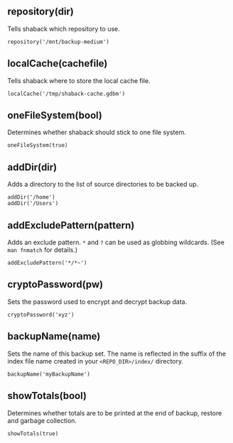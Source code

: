 repository(dir)
-------------------------

Tells shaback which repository to use.

    repository('/mnt/backup-medium')

localCache(cachefile)
-------------------------

Tells shaback where to store the local cache file.

    localCache('/tmp/shaback-cache.gdbm')

oneFileSystem(bool)
-------------------------

Determines whether shaback should stick to one file system.

    oneFileSystem(true)

addDir(dir)
-------------------------

Adds a directory to the list of source directories to be backed up.

    addDir('/home')
    addDir('/Users')

addExcludePattern(pattern)
-------------------------

Adds an exclude pattern. `*` and `?` can be used as globbing wildcards. (See `man fnmatch` for details.)

    addExcludePattern('*/*~')

cryptoPassword(pw)
-------------------------

Sets the password used to encrypt and decrypt backup data.

    cryptoPassword('xyz')

backupName(name)
-------------------------

Sets the name of this backup set. The name is reflected in the suffix of the index file name created in your `<REPO_DIR>/index/` directory.

    backupName('myBackupName')

showTotals(bool)
-------------------------

Determines whether totals are to be printed at the end of backup, restore and garbage collection.

    showTotals(true)
